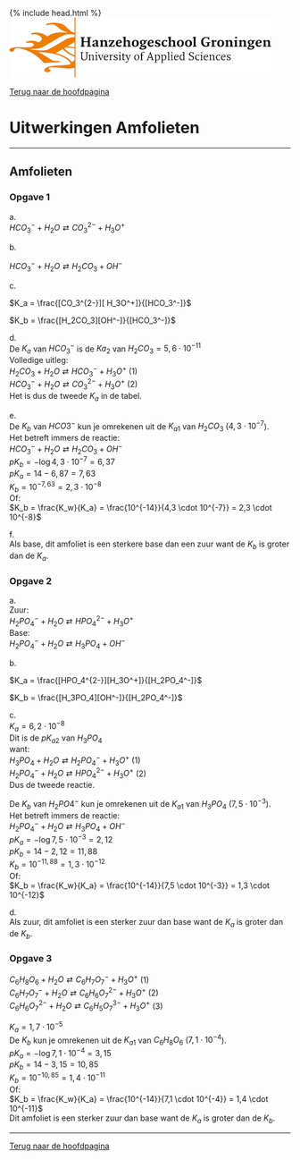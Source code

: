 {% include head.html %}
![Hanze](../hanze/hanze.png)

[Terug naar de hoofdpagina ](../index.md)

# Uitwerkingen Amfolieten

---

## Amfolieten

### Opgave 1

a.  
$HCO_3^-+ H_2O \rightleftarrows CO_3^{2-} + H_3O^+$  

b.  

$HCO_3^- + H_2O \rightleftarrows H_2CO_3 + OH^-$  

c.  

$K_a = \frac{[CO_3^{2-}][ H_3O^+]}{[HCO_3^-]}$  

$K_b = \frac{[H_2CO_3][OH^-]}{[HCO_3^-]}$  

d.  
De $K_a$ van $HCO_3^-$ is de $Ka_2$ van $H_2CO_3 = 5,6 \cdot 10^{-11}$  
Volledige uitleg:  
$H_2CO_3 + H_2O \rightleftarrows HCO_3^- + H_3O^+$      (1)  
$HCO_3^- + H_2O \rightleftarrows CO_3^{2-} + H_3O^+$    (2)  
Het is dus de tweede $K_a$ in de tabel.  

e.  
De $K_b$ van $HCO3^-$ kun je omrekenen uit de $K_{a1}$ van $H_2CO_3$ ($4,3 \cdot 10^{-7}$).  
Het betreft immers de reactie:  
$HCO_3^- + H_2O \rightleftarrows H_2CO_3 + OH^-$  
$pK_b = -\log{4,3 \cdot 10^{-7}} = 6,37$  
$pK_a = 14 - 6,87 = 7,63$  
$K_b = 10^{-7,63} = 2,3 \cdot 10^{-8}$  
Of:  
$K_b = \frac{K_w}{K_a} = \frac{10^{-14}}{4,3 \cdot 10^{-7}} = 2,3 \cdot 10^{-8}$  

f.  
Als base, dit amfoliet is een sterkere base dan een zuur want de $K_b$ is groter dan de $K_a$.  

### Opgave 2

a.  
Zuur:  
$H_2PO_4^- + H_2O \rightleftarrows HPO_4^{2-} + H_3O^+$  
Base:  
$H_2PO_4^- + H_2O \rightleftarrows H_3PO_4 + OH^-$  

b.  

$K_a = \frac{[HPO_4^{2-}][H_3O^+]}{[H_2PO_4^-]}$  

$K_b = 	\frac{[H_3PO_4][OH^-]}{[H_2PO_4^-]}$  

c.  
$K_a = 6,2 \cdot 10^{-8}$  
Dit is de $pK_{a2}$ van $H_3PO_4$  
want:  
$H_3PO_4 + H_2O \rightleftarrows H_2PO_4^- + H_3O^+$ (1)  
$H_2PO_4^- + H_2O \rightleftarrows HPO_4^{2-} + H_3O^+$ (2)  
Dus de tweede reactie.  

De $K_b$ van $H_2PO4^-$ kun je omrekenen uit de $K_{a1}$ van $H_3PO_4$ ($7,5 \cdot 10^{-3}$).  
Het betreft immers de reactie:  
$H_2PO_4^- + H_2O \rightleftarrows  H_3PO_4 + OH^-$  
$pK_a = -\log{7,5 \cdot 10^{-3}} = 2,12$  
$pK_b = 14 - 2,12 = 11,88$  
$K_b = 10^{-11,88} = 1,3 \cdot 10^{-12}$  
Of:  
$K_b = \frac{K_w}{K_a} = \frac{10^{-14}}{7,5 \cdot 10^{-3}} = 1,3 \cdot 10^{-12}$  

d.  
Als zuur, dit amfoliet is een sterker zuur dan base want de $K_a$ is groter dan de $K_b$.  

### Opgave 3

$C_6H_8O_6 + H_2O \rightleftarrows C_6H_7O_7^- + H_3O^+$ (1)  
$C_6H_7O_7^- + H_2O \rightleftarrows C_6H_6O_7^{2-} + H_3O^+$ (2)  
$C_6H_6O_7^{2-} + H_2O \rightleftarrows C_6H_5O_7^{3-} + H_3O^+$ (3)  

$K_a = 1,7 \cdot 10^{-5}$  
De $K_b$ kun je omrekenen uit de $K_{a1}$ van $C_6H_8O_6$ ($7,1 \cdot 10^{-4}$).  
$pK_a = -\log{7,1 \cdot 10^{-4}} = 3,15$  
$pK_b = 14 - 3,15 = 10,85$  
$K_b = 10^{-10,85} = 1,4 \cdot 10^{-11}$  
Of:  
$K_b = \frac{K_w}{K_a} = \frac{10^{-14}}{7,1 \cdot 10^{-4}} = 1,4 \cdot 10^{-11}$  
Dit amfoliet is een sterker zuur dan base want de $K_a$ is groter dan de $K_b$.  

---

[Terug naar de hoofdpagina ](../index.md)
